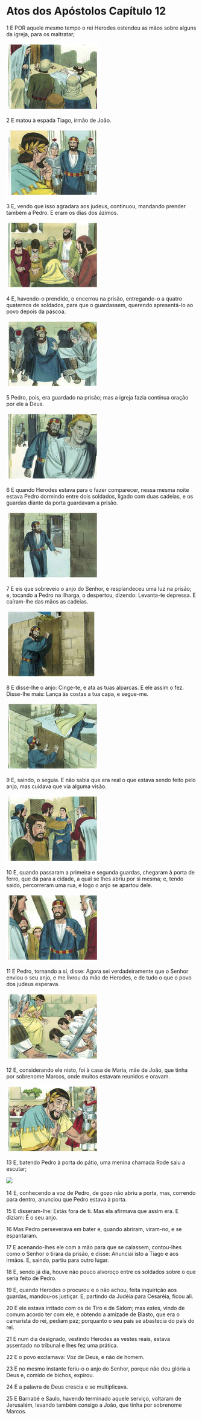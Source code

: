 # Atos dos Apóstolos Capítulo 12

1	E POR aquele mesmo tempo o rei Herodes estendeu as mãos sobre alguns da igreja, para os maltratar;

![](.img/44_Ac_12_01_RG.jpg)

2	E matou à espada Tiago, irmão de João.

![](.img/44_Ac_12_02_RG.jpg)

3	E, vendo que isso agradara aos judeus, continuou, mandando prender também a Pedro. E eram os dias dos ázimos.

![](.img/44_Ac_12_03_RG.jpg)

4	E, havendo-o prendido, o encerrou na prisão, entregando-o a quatro quaternos de soldados, para que o guardassem, querendo apresentá-lo ao povo depois da páscoa.

![](.img/44_Ac_12_04_RG.jpg)

5	Pedro, pois, era guardado na prisão; mas a igreja fazia contínua oração por ele a Deus.

![](.img/44_Ac_12_05_RG.jpg)

6	E quando Herodes estava para o fazer comparecer, nessa mesma noite estava Pedro dormindo entre dois soldados, ligado com duas cadeias, e os guardas diante da porta guardavam a prisão.

![](.img/44_Ac_12_06_RG.jpg)

7	E eis que sobreveio o anjo do Senhor, e resplandeceu uma luz na prisão; e, tocando a Pedro na ilharga, o despertou, dizendo: Levanta-te depressa. E caíram-lhe das mãos as cadeias.

![](.img/44_Ac_12_07_RG.jpg)

8	E disse-lhe o anjo: Cinge-te, e ata as tuas alparcas. E ele assim o fez. Disse-lhe mais: Lança às costas a tua capa, e segue-me.

![](.img/44_Ac_12_08_RG.jpg)

9	E, saindo, o seguia. E não sabia que era real o que estava sendo feito pelo anjo, mas cuidava que via alguma visão.

![](.img/44_Ac_12_09_RG.jpg)

10	E, quando passaram a primeira e segunda guardas, chegaram à porta de ferro, que dá para a cidade, a qual se lhes abriu por si mesma; e, tendo saído, percorreram uma rua, e logo o anjo se apartou dele.

![](.img/44_Ac_12_10_RG.jpg)

11	E Pedro, tornando a si, disse: Agora sei verdadeiramente que o Senhor enviou o seu anjo, e me livrou da mão de Herodes, e de tudo o que o povo dos judeus esperava.

![](.img/44_Ac_12_11_RG.jpg)

12	E, considerando ele nisto, foi à casa de Maria, mãe de João, que tinha por sobrenome Marcos, onde muitos estavam reunidos e oravam.

![](.img/44_Ac_12_12_RG.jpg)

13	E, batendo Pedro à porta do pátio, uma menina chamada Rode saiu a escutar;

![](.img/44_Ac_12_13_RG.jpg)

14	E, conhecendo a voz de Pedro, de gozo não abriu a porta, mas, correndo para dentro, anunciou que Pedro estava à porta.

15	E disseram-lhe: Estás fora de ti. Mas ela afirmava que assim era. E diziam: É o seu anjo.

16	Mas Pedro perseverava em bater e, quando abriram, viram-no, e se espantaram.

17	E acenando-lhes ele com a mão para que se calassem, contou-lhes como o Senhor o tirara da prisão, e disse: Anunciai isto a Tiago e aos irmãos. E, saindo, partiu para outro lugar.

18	E, sendo já dia, houve não pouco alvoroço entre os soldados sobre o que seria feito de Pedro.

19	E, quando Herodes o procurou e o não achou, feita inquirição aos guardas, mandou-os justiçar. E, partindo da Judéia para Cesaréia, ficou ali.

20	E ele estava irritado com os de Tiro e de Sidom; mas estes, vindo de comum acordo ter com ele, e obtendo a amizade de Blasto, que era o camarista do rei, pediam paz; porquanto o seu país se abastecia do país do rei.

21	E num dia designado, vestindo Herodes as vestes reais, estava assentado no tribunal e lhes fez uma prática.

22	E o povo exclamava: Voz de Deus, e não de homem.

23	E no mesmo instante feriu-o o anjo do Senhor, porque não deu glória a Deus e, comido de bichos, expirou.

24	E a palavra de Deus crescia e se multiplicava.

25	E Barnabé e Saulo, havendo terminado aquele serviço, voltaram de Jerusalém, levando também consigo a João, que tinha por sobrenome Marcos.

